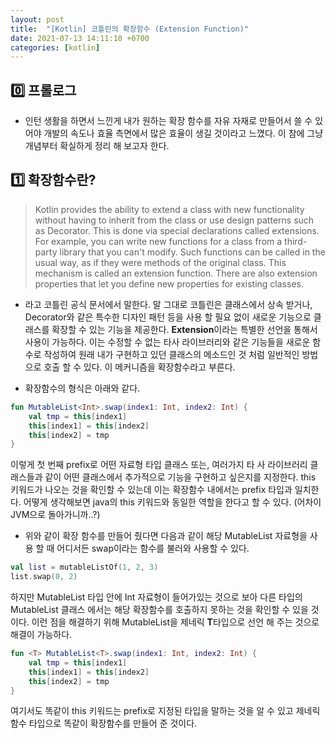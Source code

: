 ```yaml
---
layout: post
title:  "[Kotlin] 코틀린의 확장함수 (Extension Function)"
date: 2021-07-13 14:11:10 +0700
categories: [kotlin]
---
```


## 0️⃣ 프롤로그
* 인턴 생활을 하면서 느낀게 내가 원하는 확장 함수를 자유 자재로 만들어서 쓸 수 있어야 개발의 속도나 효율 측면에서 많은 효율이 생길 것이라고 느꼈다. 이 참에 그냥 개념부터 확실하게 정리 해 보고자 한다.

## 1️⃣ 확장함수란?
>Kotlin provides the ability to extend a class with new functionality without having to inherit from the class or use design patterns such as Decorator. This is done via special declarations called extensions.   
For example, you can write new functions for a class from a third-party library that you can't modify. Such functions can be called in the usual way, as if they were methods of the original class. This mechanism is called an extension function. There are also extension properties that let you define new properties for existing classes.

* 라고 코틀린 공식 문서에서 말한다. 말 그대로 코틀린은 클래스에서 상속 받거나, Decorator와 같은 특수한 디자인 패턴 등을 사용 할 필요 없이 새로운 기능으로 클래스를 확장할 수 있는 기능을 제공한다. **Extension**이라는 특별한 선언을 통해서 사용이 가능하다. 이는 수정할 수 없는 타사 라이브러리와 같은 기능들을 새로운 함수로 작성하여 원래 내가 구현하고 있던 클래스의 메소드인 것 처럼 일반적인 방법으로 호출 할 수 있다. 이 메커니즘을 확장함수라고 부른다.

* 확장함수의 형식은 아래와 같다.
```kotlin
fun MutableList<Int>.swap(index1: Int, index2: Int) {
    val tmp = this[index1]
    this[index1] = this[index2]
    this[index2] = tmp
}
```
이렇게 첫 번째 prefix로 어떤 자료형 타입 클래스 또는, 여러가지 타 사 라이브러리 클래스들과 같이 어떤 클래스에서 추가적으로 기능을 구현하고 싶은지를 지정한다.
this 키워드가 나오는 것을 확인할 수 있는데 이는 확장함수 내에서는 prefix 타입과 일치한다. 어떻게 생각해보면 java의 this 키워드와 동일한 역할을 한다고 할 수 있다. (어차이 JVM으로 돌아가니까..?)

* 위와 같이 확장 함수를 만들어 줬다면 다음과 같이 해당 MutableList<Int> 자료형을 사용 할 때 어디서든 swap이라는 함수를 불러와 사용할 수 있다.

```kotlin
val list = mutableListOf(1, 2, 3)
list.swap(0, 2)
```

하지만 MutableList 타입 안에 Int 자료형이 들어가있는 것으로 보아 다른 타입의 MutableList 클래스 에서는 해당 확장함수를 호출하지 못하는 것을 확인할 수 있을 것이다. 이런 점을 해결하기 위해 MutableList을 제네릭 **T**타입으로 선언 해 주는 것으로 해결이 가능하다.

```kotlin
fun <T> MutableList<T>.swap(index1: Int, index2: Int) {
    val tmp = this[index1]
    this[index1] = this[index2]
    this[index2] = tmp
}
```

여기서도 똑같이 this 키워드는 prefix로 지정된 타입을 말하는 것을 알 수 있고 제네릭 함수 타입으로 똑같이 확장함수를 만들어 준 것이다.
